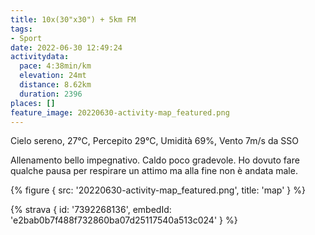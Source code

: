 ```yaml
---
title: 10x(30"x30") + 5km FM
tags:
- Sport
date: 2022-06-30 12:49:24
activitydata:
  pace: 4:38min/km
  elevation: 24mt
  distance: 8.62km
  duration: 2396
places: []
feature_image: 20220630-activity-map_featured.png
---
```


Cielo sereno, 27°C, Percepito 29°C, Umidità 69%, Vento 7m/s da SSO

<!--more-->

Allenamento bello impegnativo. Caldo poco gradevole. Ho dovuto fare qualche pausa per respirare un attimo ma alla fine non è andata male.


{% figure { src: '20220630-activity-map_featured.png', title: 'map' } %}


{% strava { id: '7392268136', embedId: 'e2bab0b7f488f732860ba07d25117540a513c024' } %}